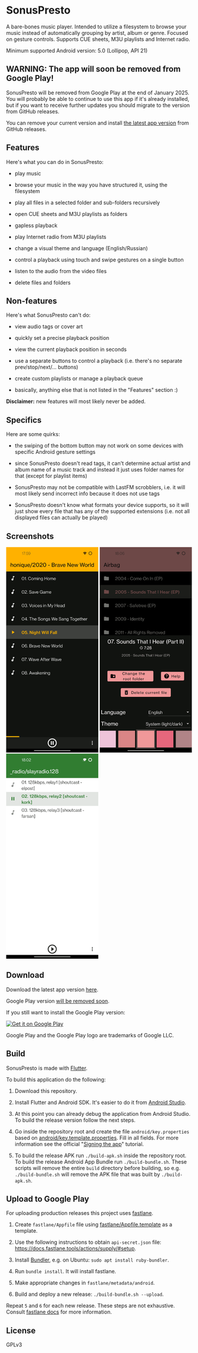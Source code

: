 # SonusPresto

A bare-bones music player.
Intended to utilize a filesystem to browse your music instead of automatically grouping by artist, album or genre.
Focused on gesture controls.
Supports CUE sheets, M3U playlists and Internet radio.

Minimum supported Android version: 5.0 (Lollipop, API 21)


## WARNING: The app will soon be removed from Google Play!

SonusPresto will be removed from Google Play at the end of January 2025.
You will probably be able to continue to use this app if it's already installed,
but if you want to receive further updates you should migrate to the version from GitHub releases.

You can remove your current version and install
[the latest app version](https://github.com/alkatrazstudio/sonus-presto/releases/latest)
from GitHub releases.


## Features

Here's what you can do in SonusPresto:

* play music

* browse your music in the way you have structured it, using the filesystem

* play all files in a selected folder and sub-folders recursively

* open CUE sheets and M3U playlists as folders

* gapless playback

* play Internet radio from M3U playlists

* change a visual theme and language (English/Russian)

* control a playback using touch and swipe gestures on a single button

* listen to the audio from the video files

* delete files and folders


## Non-features

Here's what SonusPresto can't do:

* view audio tags or cover art

* quickly set a precise playback position

* view the current playback position in seconds

* use a separate buttons to control a playback (i.e. there's no separate prev/stop/next/... buttons)

* create custom playlists or manage a playback queue

* basically, anything else that is not listed in the "Features" section :)

**Disclaimer:** new features will most likely never be added.


## Specifics

Here are some quirks:

* the swiping of the bottom button may not work on some devices with specific Android gesture settings

* since SonusPresto doesn't read tags, it can't determine actual artist and album name of a music track and instead it just uses folder names for that (except for playlist items)

* SonusPresto may not be compatible with LastFM scrobblers, i.e. it will most likely send incorrect info because it does not use tags

* SonusPresto doesn't know what formats your device supports, so it will just show every file that has any of the supported extensions
  (i.e. not all displayed files can actually be played)


## Screenshots

<img src="fastlane/metadata/android/en-US/images/phoneScreenshots/1_en-US.png?raw=true" alt="Dark theme with a regular music track" title="Dark theme with a regular music track" width="250" /> <img src="fastlane/metadata/android/en-US/images/phoneScreenshots/2_en-US.png?raw=true" alt="Options popup and a folder highlight" title="Options popup and a folder highlight" width="250" /> <img src="fastlane/metadata/android/en-US/images/phoneScreenshots/3_en-US.png?raw=true" alt="Light theme with Internet radio" title="Light theme with Internet radio" width="250" />


## Download

Download the latest app version [here](https://github.com/alkatrazstudio/sonus-presto/releases/latest).

Google Play version [will be removed soon](#warning-the-app-will-soon-be-removed-from-google-play).

If you still want to install the Google Play version:

<a target='_blank' rel='noopener noreferrer nofollow' href='https://play.google.com/store/apps/details?id=net.alkatrazstudio.sonuspresto'><img alt='Get it on Google Play' src='https://play.google.com/intl/en_us/badges/static/images/badges/en_badge_web_generic.png' width='240'/></a>

Google Play and the Google Play logo are trademarks of Google LLC.


## Build

SonusPresto is made with [Flutter](https://flutter.dev).

To build this application do the following:

1. Download this repository.

2. Install Flutter and Android SDK. It's easier to do it from [Android Studio](https://developer.android.com/studio).

3. At this point you can already debug the application from Android Studio.
   To build the release version follow the next steps.

4. Go inside the repository root and create the file
   `android/key.properties` based on [android/key.template.properties](android/key.template.properties).
   Fill in all fields.
   For more information see the official "[Signing the app](https://flutter.dev/docs/deployment/android#signing-the-app)" tutorial.

5. To build the release APK run `./build-apk.sh` inside the repository root.
   To build the release Android App Bundle run `./build-bundle.sh`.
   These scripts will remove the entire `build` directory before building,
   so e.g. `./build-bundle.sh` will remove the APK file that was built by `./build-apk.sh`.


## Upload to Google Play

For uploading production releases this project uses [fastlane](https://fastlane.tools).

1. Create `fastlane/Appfile` file using [fastlane/Appfile.template](fastlane/Appfile.template) as a template.

2. Use the following instructions to obtain `api-secret.json` file: https://docs.fastlane.tools/actions/supply/#setup.

3. Install [Bundler](https://bundler.io), e.g. on Ubuntu: `sudo apt install ruby-bundler`.

4. Run `bundle install`. It will install fastlane.

5. Make appropriate changes in `fastlane/metadata/android`.

6. Build and deploy a new release: `./build-bundle.sh --upload`.

Repeat `5` and `6` for each new release.
These steps are not exhaustive. Consult [fastlane docs](https://docs.fastlane.tools) for more information.


## License

GPLv3
